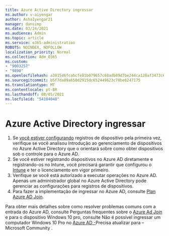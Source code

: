 ```yaml
---
title: Azure Active Directory ingressar
ms.author: v-aiyengar
author: AshaIyengar21
manager: dansimp
ms.date: 03/24/2021
ms.audience: Admin
ms.topic: article
ms.service: o365-administration
ROBOTS: NOINDEX, NOFOLLOW
localization_priority: Normal
ms.collection: Adm_O365
ms.custom:
- "9003257"
- "9890"
ms.openlocfilehash: a3815d6fcabcfe81b079657c68adb89d7be244ca128af3473c6b22c1a4f7c833
ms.sourcegitcommit: b5f7da89a650d2915dc652449623c78be6247175
ms.translationtype: MT
ms.contentlocale: pt-BR
ms.lasthandoff: 08/05/2021
ms.locfileid: "54104048"
---
```

# <a name="azure-active-directory-join"></a>Azure Active Directory ingressar

1. Se [você estiver configurando](/azure/active-directory/devices/overview) registros de dispositivo pela primeira vez, verifique se você analisou Introdução ao gerenciamento de dispositivos no Azure Active Directory que o orientará sobre como obter dispositivos sob o controle para o Azure AD. 
1. Se você estiver registrando dispositivos no Azure AD diretamente e registrando-os no Intune, você [](/mem/intune/fundamentals/licenses-assign) precisará garantir que configurou o [Intune](/mem/intune/enrollment/device-enrollment) e ter o licenciamento em vigor primeiro.
1. Verifique se você está autorizado a executar operações no Azure AD. Apenas um administrador global no Azure Active Directory pode gerenciar as configurações para registros de dispositivos.
1. Para fazer a implementação de ingressar no Azure AD, consulte [Plan Azure AD Join](/azure/active-directory/devices/azureadjoin-plan).

Para obter mais detalhes sobre como resolver problemas comuns com a entrada do Azure AD, consulte Perguntas frequentes sobre o [Azure Ad Join](/azure/active-directory/devices/faq) e para o dispositivo Windows 10 pro, consulte Não é possível ingressar um computador Windows 10 Pro no [Azure AD -](https://answers.microsoft.com/en-us/msoffice/forum/msoffice_install-mso_win10-mso_365hp/unable-to-join-windows-10-pro-machine-to-azure-ad/abb1ca7d-b317-45ec-a628-e1c10eae2900)Precisa atualizar para – Microsoft Community .
